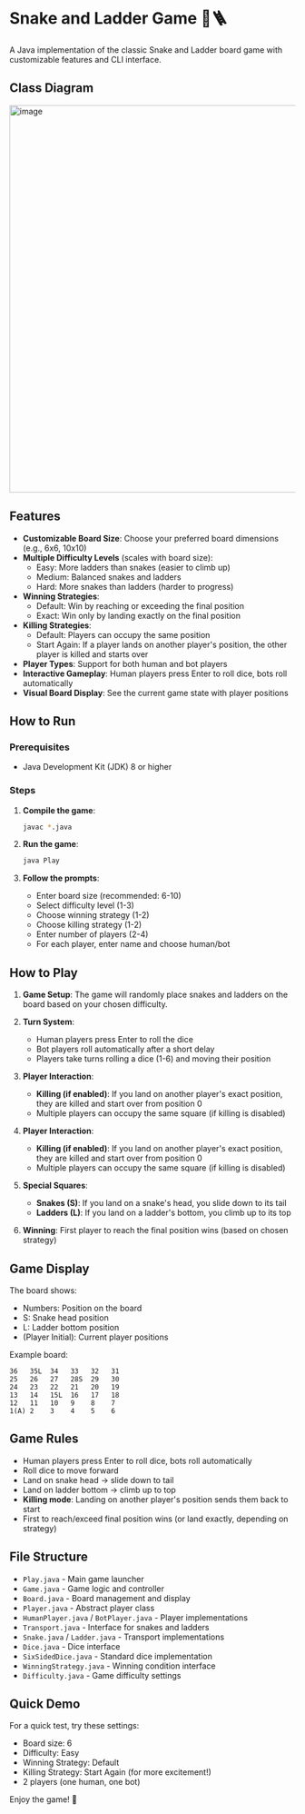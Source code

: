 # Snake and Ladder Game 🐍🪜

A Java implementation of the classic Snake and Ladder board game with customizable features and CLI interface.

## Class Diagram
<img width="1412" height="682" alt="image" src="https://github.com/user-attachments/assets/dbbb1860-0266-43f3-a426-a1088461f524" />

## Features

- **Customizable Board Size**: Choose your preferred board dimensions (e.g., 6x6, 10x10)
- **Multiple Difficulty Levels** (scales with board size):
  - Easy: More ladders than snakes (easier to climb up)
  - Medium: Balanced snakes and ladders
  - Hard: More snakes than ladders (harder to progress)
- **Winning Strategies**:
  - Default: Win by reaching or exceeding the final position
  - Exact: Win only by landing exactly on the final position
- **Killing Strategies**:
  - Default: Players can occupy the same position
  - Start Again: If a player lands on another player's position, the other player is killed and starts over
- **Player Types**: Support for both human and bot players
- **Interactive Gameplay**: Human players press Enter to roll dice, bots roll automatically
- **Visual Board Display**: See the current game state with player positions

## How to Run

### Prerequisites
- Java Development Kit (JDK) 8 or higher

### Steps

1. **Compile the game**:
   ```bash
   javac *.java
   ```

2. **Run the game**:
   ```bash
   java Play
   ```

3. **Follow the prompts**:
   - Enter board size (recommended: 6-10)
   - Select difficulty level (1-3)
   - Choose winning strategy (1-2)
   - Choose killing strategy (1-2)
   - Enter number of players (2-4)
   - For each player, enter name and choose human/bot

## How to Play

1. **Game Setup**: The game will randomly place snakes and ladders on the board based on your chosen difficulty.

2. **Turn System**: 
   - Human players press Enter to roll the dice
   - Bot players roll automatically after a short delay
   - Players take turns rolling a dice (1-6) and moving their position

3. **Player Interaction**:
   - **Killing (if enabled)**: If you land on another player's exact position, they are killed and start over from position 0
   - Multiple players can occupy the same square (if killing is disabled)

3. **Player Interaction**:
   - **Killing (if enabled)**: If you land on another player's exact position, they are killed and start over from position 0
   - Multiple players can occupy the same square (if killing is disabled)

4. **Special Squares**:
   - **Snakes (S)**: If you land on a snake's head, you slide down to its tail
   - **Ladders (L)**: If you land on a ladder's bottom, you climb up to its top

4. **Winning**: First player to reach the final position wins (based on chosen strategy)

## Game Display

The board shows:
- Numbers: Position on the board
- S: Snake head position
- L: Ladder bottom position
- (Player Initial): Current player positions

Example board:
```
36   35L  34   33   32   31   
25   26   27   28S  29   30   
24   23   22   21   20   19   
13   14   15L  16   17   18   
12   11   10   9    8    7    
1(A) 2    3    4    5    6    
```

## Game Rules

- Human players press Enter to roll dice, bots roll automatically
- Roll dice to move forward
- Land on snake head → slide down to tail
- Land on ladder bottom → climb up to top
- **Killing mode**: Landing on another player's position sends them back to start
- First to reach/exceed final position wins (or land exactly, depending on strategy)

## File Structure

- `Play.java` - Main game launcher
- `Game.java` - Game logic and controller
- `Board.java` - Board management and display
- `Player.java` - Abstract player class
- `HumanPlayer.java` / `BotPlayer.java` - Player implementations
- `Transport.java` - Interface for snakes and ladders
- `Snake.java` / `Ladder.java` - Transport implementations
- `Dice.java` - Dice interface
- `SixSidedDice.java` - Standard dice implementation
- `WinningStrategy.java` - Winning condition interface
- `Difficulty.java` - Game difficulty settings

## Quick Demo

For a quick test, try these settings:
- Board size: 6
- Difficulty: Easy
- Winning Strategy: Default
- Killing Strategy: Start Again (for more excitement!)
- 2 players (one human, one bot)

Enjoy the game! 🎲
